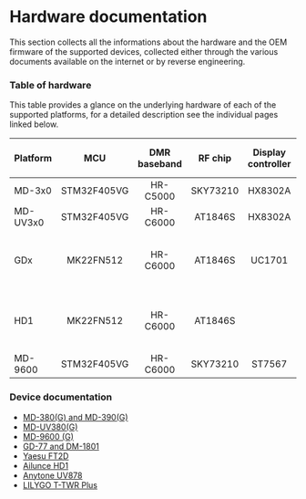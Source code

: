 # Hardware documentation

This section collects all the informations about the hardware and the OEM firmware of the supported devices, collected either through the various documents available on the internet or by reverse engineering.

### Table of hardware

This table provides a glance on the underlying hardware of each of the supported platforms, for a detailed description see the individual pages linked below.

| Platform |     MCU     | DMR baseband |  RF chip | Display controller |             Non volatile memory             |   GPS     |
|----------|:-----------:|:------------:|:--------:|:------------------:|:-------------------------------------------:|:---------:|
| MD-3x0   | STM32F405VG |   HR-C5000   | SKY73210 |       HX8302A      |              25Q128FV SPI flash             | JS-M710   |
| MD-UV3x0 | STM32F405VG |   HR-C6000   |  AT1846S |       HX8302A      |              25Q128FV SPI flash             | JS-H210   |
| GDx      |  MK22FN512  |   HR-C6000   |  AT1846S |       UC1701       | 25Q80BV  SPI flash +<br>AT24C512 I2C EEPROM |    -      |
| HD1      |  MK22FN512  |   HR-C6000   |  AT1846S |                    | 25Q80BV  SPI flash +<br>AT24C512 I2C EEPROM | ST-26-U7L |
| MD-9600  | STM32F405VG |   HR-C6000   | SKY73210 |       ST7567       |              25Q128FV SPI flash             | JS-M710   |

### Device documentation

* [MD-380(G) and MD-390(G)](hardware/md380.md)
* [MD-UV380(G)](hardware/mduv380.md)
* [MD-9600 (G)](hardware/md9600.md)
* [GD-77 and DM-1801](hardware/gd77.md)
* [Yaesu FT2D](hardware/ft2d.md)
* [Ailunce HD1](hardware/hd1.md)
* [Anytone UV878](hardware/uv878.md)
* [LILYGO T-TWR Plus](hardware/ttwrplus.md)
